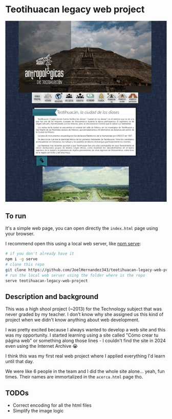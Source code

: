 # Teotihuacan legacy web project

![alt text](docs/landing_page.jpeg)

## To run

It's a simple web page, you can open directly the `index.html` page using your browser.

I recommend open this using a local web server, like [npm serve](https://github.com/vercel/serve):

```bash
# if you don't already have it
npm i -g serve
# clone this repo
git clone https://github.com/JoelHernandez343/teotihuacan-legacy-web-project.git
# run the local web server using the folder where is the repo
serve teotihuacan-legacy-web-project
```

## Description and background

This was a high shool project (~2013) for the Technology subject that was never graded by my teacher. I don't know why she assigned us this kind of project when we didn't know anything about web development.

I was pretty excited because I always wanted to develop a web site and this was my opportunity. I started learning using a site called "Cómo crear tu página web" or something along those lines - I couldn't find the site in 2024 even using the Internet Archive :sob:

I think this was my first real web project where I applied everything I'd learn until that day.

We were like 6 people in the team and I did the whole site alone... yeah, fun times. Their names are immortalized in the `acerca.html` page tho.

## TODOs

-   Correct encoding for all the html files
-   Simplify the image logic
